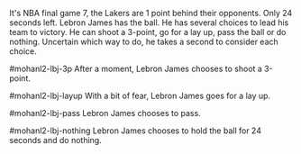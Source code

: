 It's NBA final game 7, the Lakers are 1 point behind their opponents. Only 24 seconds left. Lebron James has the ball. He has several choices to lead his team to victory. He can shoot a 3-point, go for a lay up, pass the ball or do nothing. Uncertain which way to do, he takes a second to consider each choice.

#mohanl2-lbj-3p
After a moment, Lebron James chooses to shoot a 3-point.

#mohanl2-lbj-layup
With a bit of fear, Lebron James goes for a lay up.

#mohanl2-lbj-pass
Lebron James chooses to pass.

#mohanl2-lbj-nothing
Lebron James chooses to hold the ball for 24 seconds and do nothing.
